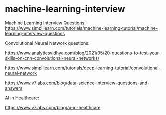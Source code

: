 # machine-learning-interview



Machine Learning Interview Questions:
https://www.simplilearn.com/tutorials/machine-learning-tutorial/machine-learning-interview-questions



Convolutional Neural Network questions:

https://www.analyticsvidhya.com/blog/2021/05/20-questions-to-test-your-skills-on-cnn-convolutional-neural-networks/

https://www.simplilearn.com/tutorials/deep-learning-tutorial/convolutional-neural-network

https://www.v7labs.com/blog/data-science-interview-questions-and-answers


AI in Healthcare:

https://www.v7labs.com/blog/ai-in-healthcare







